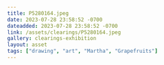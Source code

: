 ```yaml
---
title: P5280164.jpeg
date: 2023-07-28 23:58:52 -0700
dateadded: 2023-07-28 23:58:52 -0700
link: /assets/clearings/P5280164.jpeg
gallery: clearings-exhibition
layout: asset
tags: ["drawing", "art", "Martha", "Grapefruits"]
--- 
```

